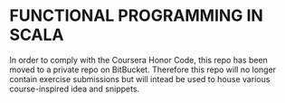 # FUNCTIONAL PROGRAMMING IN SCALA

In order to comply with the Coursera Honor Code, this repo has been moved to a private repo on BitBucket.  Therefore this repo will no longer contain exercise submissions but will intead be used to house various course-inspired idea and snippets.